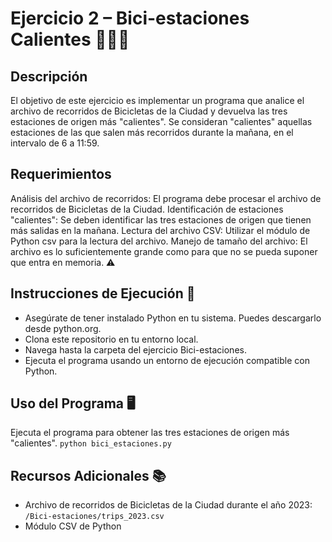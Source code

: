 # Ejercicio 2 – Bici-estaciones Calientes 🚴‍♂️🔥

## Descripción
El objetivo de este ejercicio es implementar un programa que analice el archivo de recorridos de Bicicletas de la Ciudad y devuelva las tres estaciones de origen más "calientes". Se consideran "calientes" aquellas estaciones de las que salen más recorridos durante la mañana, en el intervalo de 6 a 11:59.

## Requerimientos
Análisis del archivo de recorridos: El programa debe procesar el archivo de recorridos de Bicicletas de la Ciudad.
Identificación de estaciones "calientes": Se deben identificar las tres estaciones de origen que tienen más salidas en la mañana.
Lectura del archivo CSV: Utilizar el módulo de Python csv para la lectura del archivo.
Manejo de tamaño del archivo: El archivo es lo suficientemente grande como para que no se pueda suponer que entra en memoria. ⚠️

## Instrucciones de Ejecución 🚀
- Asegúrate de tener instalado Python en tu sistema. Puedes descargarlo desde python.org.
- Clona este repositorio en tu entorno local.
- Navega hasta la carpeta del ejercicio Bici-estaciones.
- Ejecuta el programa usando un entorno de ejecución compatible con Python.

## Uso del Programa 🖥️
Ejecuta el programa para obtener las tres estaciones de origen más "calientes".
`python bici_estaciones.py `

## Recursos Adicionales 📚
- Archivo de recorridos de Bicicletas de la Ciudad durante el año 2023: `/Bici-estaciones/trips_2023.csv`
- Módulo CSV de Python